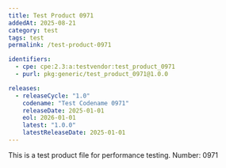 ```yaml
---
title: Test Product 0971
addedAt: 2025-08-21
category: test
tags: test
permalink: /test-product-0971

identifiers:
  - cpe: cpe:2.3:a:testvendor:test_product_0971
  - purl: pkg:generic/test_product_0971@1.0.0

releases:
  - releaseCycle: "1.0"
    codename: "Test Codename 0971"
    releaseDate: 2025-01-01
    eol: 2026-01-01
    latest: "1.0.0"
    latestReleaseDate: 2025-01-01
---
```


This is a test product file for performance testing. Number: 0971
